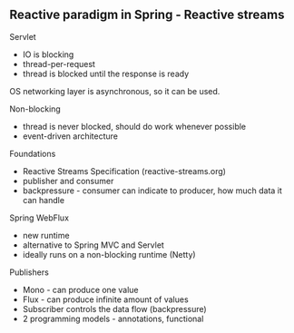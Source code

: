 ## Reactive paradigm in Spring - Reactive streams

Servlet

* IO is blocking
* thread-per-request
* thread is blocked until the response is ready

OS networking layer is asynchronous,
so it can be used.

Non-blocking

* thread is never blocked, should do work whenever possible
* event-driven architecture

Foundations

* Reactive Streams Specification (reactive-streams.org)
* publisher and consumer
* backpressure - consumer can indicate to
  producer, how much data it can handle

Spring WebFlux

* new runtime
* alternative to Spring MVC and Servlet
* ideally runs on a non-blocking runtime (Netty)

Publishers

* Mono - can produce one value
* Flux - can produce infinite amount of values
* Subscriber controls the data flow (backpressure)
* 2 programming models - annotations, functional